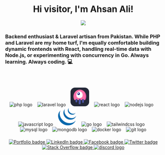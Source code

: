 <h1 align="center">Hi visitor, I'm Ahsan Ali!</h1>
<p align="center">
<a href="https://ahsan-ali-sheikh.netlify.app/" target="_blank">
   <img src="https://img.shields.io/badge/-PORTFOLIO-black?logo=dialogflow&style=for-the-badge">
</a>
<br>

</p>
<h3 align="start">
   Backend enthusiast & Laravel artisan from Pakistan. While PHP and Laravel are my home turf, I'm equally comfortable building dynamic frontends with React, handling real-time data with Node.js, or experimenting with concurrency in Go. Always learning. Always coding. 💻
</h3>
<br>

</br>
</br>

<div align="center" style="padding: 0px; max-width: 1000px; margin: auto;">

  <!-- Row 1 -->
  <img src="https://skillicons.dev/icons?i=php" height="60" alt="php logo" />
  <img width="8" />
  <img src="https://skillicons.dev/icons?i=laravel" height="60" alt="laravel logo" />
  <img width="8" />
  <img src="https://raw.githubusercontent.com/ahsan0098/ahsan0098/main/livewire.svg" height="60" alt="livewire logo" />
  <img width="8" />
  <img src="https://skillicons.dev/icons?i=react" height="60" alt="react logo" />
  <img width="8" />
  <img src="https://skillicons.dev/icons?i=nodejs" height="60" alt="nodejs logo" />
  <img width="8" />
  <img src="https://skillicons.dev/icons?i=js" height="60" alt="javascript logo" />
  <img width="8" />
   <img src="https://raw.githubusercontent.com/ahsan0098/ahsan0098/main/jQuery.png" height="60" alt="javascript logo" />
  <img width="8" />
  <img src="https://skillicons.dev/icons?i=go" height="60" alt="go logo" />
  <img width="8" />
  <img src="https://skillicons.dev/icons?i=tailwind" height="60" alt="tailwindcss logo" />
  <img width="8" />
  <img src="https://skillicons.dev/icons?i=mysql" height="60" alt="mysql logo" />
  <img width="8" />
  <img src="https://skillicons.dev/icons?i=mongodb" height="60" alt="mongodb logo" />
  <img width="8" />
  <img src="https://skillicons.dev/icons?i=docker" height="60" alt="docker logo" />
  <img width="8" />
  <img src="https://skillicons.dev/icons?i=git" height="60" alt="git logo" />
  
  
</div>




###

<div align="center">
  <a href="https://ahsan-ali-sheikh.netlify.app/" target="_blank">
    <img src="https://img.shields.io/static/v1?message=Visit%20My%20Portfolio%20Website&logo=googlechrome&label=&color=0F9D58&logoColor=white&style=for-the-badge" height="25" alt="Portfolio badge" />
  </a>
  <a href="https://linkedin.com/in/iahsanalisheikh" target="_blank">
    <img src="https://img.shields.io/static/v1?message=LinkedIn&logo=linkedin&label=&color=0077B5&logoColor=white&style=for-the-badge" height="25" alt="LinkedIn badge" />
  </a>
  <a href="https://www.facebook.com/profile.php?id=100013434874788" target="_blank">
    <img src="https://img.shields.io/static/v1?message=Facebook&logo=facebook&label=&color=1877F2&logoColor=white&style=for-the-badge" height="25" alt="Facebook badge" />
  </a>
  
  <a href="https://twitter.com/sheikhistan0098" target="_blank">
    <img src="https://img.shields.io/static/v1?message=Twitter&logo=twitter&label=&color=1DA1F2&logoColor=white&style=for-the-badge" height="25" alt="Twitter badge" />
  </a>
  <a href="https://stackoverflow.com/users/21085981/sheikh98" target="_blank">
    <img src="https://img.shields.io/static/v1?message=StackOverflow&logo=stackoverflow&label=&color=FE7A16&logoColor=white&style=for-the-badge" height="25" alt="Stack Overflow badge" />
  </a>
 
   <a href="https://discord.com/users/1343810492124106782" target="_blank">
    <img src="https://img.shields.io/static/v1?message=Discord&logo=discord&label=&color=7289DA&logoColor=white&labelColor=&style=for-the-badge" height="25" alt="discord logo"  />
  </a>
</div>


